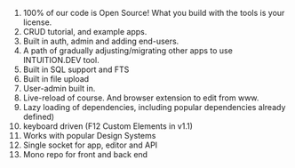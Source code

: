 1. 100% of our code is Open Source! What you build with the tools is your license.
2. CRUD tutorial, and example apps.
2. Built in auth, admin and adding end-users.
2. A path of gradually adjusting/migrating other apps to use INTUITION.DEV tool. 
2. Built in SQL support and FTS
2. Built in file upload
2. User-admin built in.
2. Live-reload of course. And browser extension to edit from www.
2. Lazy loading of dependencies, including popular dependencies already defined)  
2. keyboard driven (F12 Custom Elements in v1.1)
2. Works with popular Design Systems
2. Single socket for app, editor and API
2. Mono repo for front and back end 
